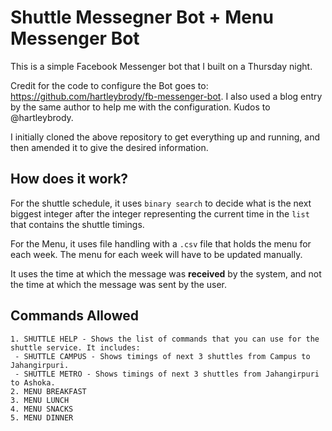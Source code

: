 # Shuttle Messegner Bot + Menu Messenger Bot

This is a simple Facebook Messenger bot that I built on a Thursday night.

Credit for the code to configure the Bot goes to: https://github.com/hartleybrody/fb-messenger-bot. I also used a blog entry by the same author to help me with the configuration. Kudos to @hartleybrody.

I initially cloned the above repository to get everything up and running, and then amended it to give the desired information.

## How does it work?

For the shuttle schedule, it uses `binary search` to decide what is the next biggest integer after the integer representing the current time in the `list` that contains the shuttle timings.

For the Menu, it uses file handling with a `.csv` file that holds the menu for each week. The menu for each week will have to be updated manually.

It uses the time at which the message was **received** by the system, and not the time at which the message was sent by the user.

## Commands Allowed

	1. SHUTTLE HELP - Shows the list of commands that you can use for the shuttle service. It includes:
	 - SHUTTLE CAMPUS - Shows timings of next 3 shuttles from Campus to Jahangirpuri.
	 - SHUTTLE METRO - Shows timings of next 3 shuttles from Jahangirpuri to Ashoka.
	2. MENU BREAKFAST
	3. MENU LUNCH
	4. MENU SNACKS
	5. MENU DINNER